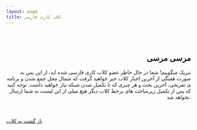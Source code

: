 ```yaml
---
layout: page
title: کلاب کاری فارسی
---
```


<br><br>
<h2 align="right">مرسی مرسی</h2>
<p align="right">تبریک میگوییم! شما در حال حاظر عضو کلاب کاری فارسی شده اید، از این پس به صورت هفتگی از آخرین اخبار کلاب خبر خواهید گرفت که شمال محل جمع شدن و برنامه ی تفریحی، آخرین بحث و هر چیزی که تا تکمیل شدن شبکه نیاز خواهید داشت. توجه کنید که پس از تکمیل زیرساخت های برخط کلاب دیگر هیچ میلی از این لیست به شما ارسال نخواهد شد.</p><br><br>
<a href="kary.us/club/fa">باز گشت به کلاب</a>